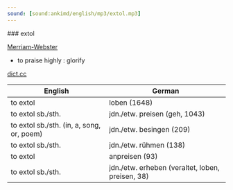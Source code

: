 ```yaml
---
sound: [sound:ankimd/english/mp3/extol.mp3]
---
```


\### extol

[Merriam-Webster](https://www.merriam-webster.com/dictionary/extol)

- to praise highly : glorify

[dict.cc](https://www.dict.cc/extol)

| English        | German       |
| -------------- | ------------ |
| to extol | loben (1648) |
| to extol sb./sth. | jdn./etw. preisen (geh, 1043) |
| to extol sb./sth. (in, a, song, or, poem) | jdn./etw. besingen (209) |
| to extol sb./sth. | jdn./etw. rühmen (138) |
| to extol | anpreisen (93) |
| to extol sb./sth. | jdn./etw. erheben (veraltet, loben, preisen, 38) |
